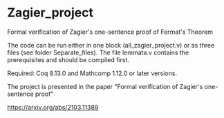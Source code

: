 # Zagier_project
Formal verification of Zagier's one-sentence proof of Fermat's Theorem

The code can be run either in one block (all_zagier_project.v) or as three files (see folder Separate_files).
The file lemmata.v contains the prerequisites and should be compiled first.

Required: Coq 8.13.0 and Mathcomp 1.12.0 or later versions.

The project is presented in the paper "Formal verification of Zagier's one-sentence proof"

https://arxiv.org/abs/2103.11389
